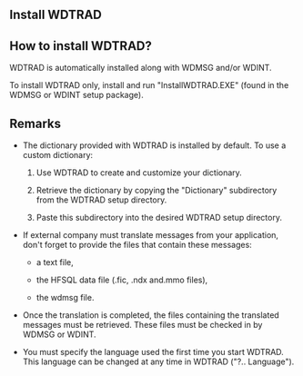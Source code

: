 
## Install WDTRAD
			



<a name="NOTE1"></a>
<a name="NOTE1_1"></a>


## How to install WDTRAD?
<a name="how_install_wdtrad_ELTTEXTE000084"></a>
WDTRAD is automatically installed along with WDMSG and/or WDINT.

To install WDTRAD only, install and run "InstallWDTRAD.EXE" (found in the WDMSG or WDINT setup package).

<a name="NOTE2"></a>
<a name="NOTE2_1"></a>


## Remarks
<a name="remarks_ELTTEXTE000108"></a>


- The dictionary provided with WDTRAD is installed by default. To use a custom dictionary: 

	1. Use WDTRAD to create and customize your dictionary. 

	2. Retrieve the dictionary by copying the "Dictionary" subdirectory from the WDTRAD setup directory.

	3. Paste this subdirectory into the desired WDTRAD setup directory. 




- If external company must translate messages from your application, don't forget to provide the files that contain these messages: 

	- a text file, 

	- the HFSQL data file (.fic, .ndx and.mmo files), 

	- the wdmsg file.




- Once the translation is completed, the files containing the translated messages must be retrieved. These files must be checked in by WDMSG or WDINT.

- You must specify the language used the first time you start WDTRAD. This language can be changed at any time in WDTRAD ("?.. Language").





